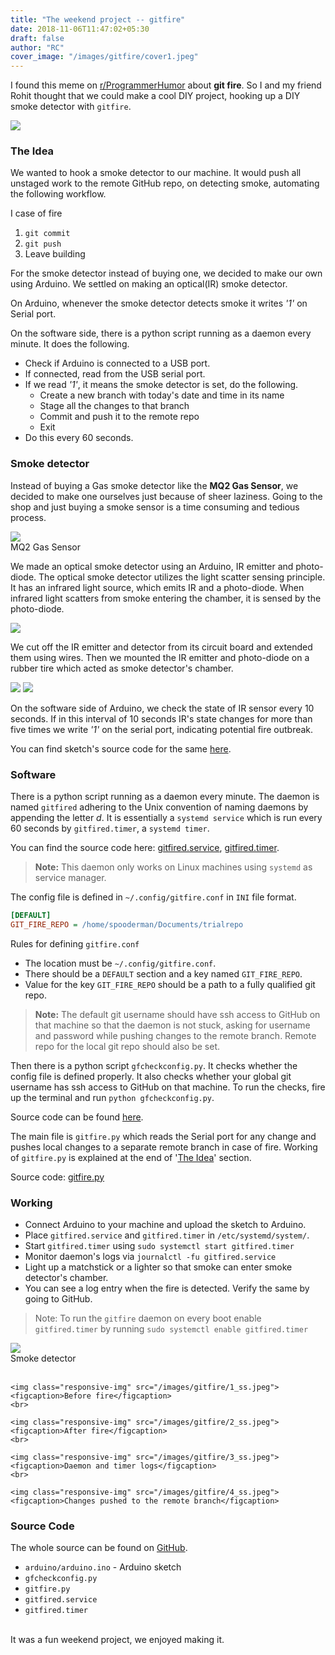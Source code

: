 ```yaml
---
title: "The weekend project -- gitfire"
date: 2018-11-06T11:47:02+05:30
draft: false
author: "RC"
cover_image: "/images/gitfire/cover1.jpeg"
---
```


I found this meme on [r/ProgrammerHumor](https://www.reddit.com/r/ProgrammerHumor/comments/8d0t9w/git_fire/) about __git fire__. So I and my friend Rohit thought that we could make a cool DIY project, hooking up a DIY smoke detector with `gitfire`.

<!--more-->

<div class="row">
    <img class="responsive-img col s6 push-s3" src="/images/gitfire/gitfire_meme.jpeg">
</div>

### The Idea
We wanted to hook a smoke detector to our machine. It would push all unstaged work to the remote GitHub repo, on detecting smoke, automating the following workflow.

I case of fire

1. `git commit`   
2. `git push`   
3. Leave building

For the smoke detector instead of buying one, we decided to make our own using Arduino. We settled on making an optical(IR) smoke detector.

On Arduino, whenever the smoke detector detects smoke it writes _'1'_ on Serial port.

On the software side, there is a python script running as a daemon every minute. It does the following.

* Check if Arduino is connected to a USB port.
* If connected, read from the USB serial port.
* If we read _'1'_, it means the smoke detector is set, do the following.
    * Create a new branch with today's date and time in its name
    * Stage all the changes to that branch
    * Commit and push it to the remote repo
    * Exit
* Do this every 60 seconds.

### Smoke detector
Instead of buying a Gas smoke detector like the __MQ2 Gas Sensor__, we decided to make one ourselves just because of sheer laziness. Going to the shop and just buying a smoke sensor is a time consuming and tedious process.

<div>
    <img class="responsive-img  center" src="/images/gitfire/mq_gas_sensor.jpeg">
    <figcaption>MQ2 Gas Sensor</figcaption>
</div>

We made an optical smoke detector using an Arduino, IR emitter and photo-diode. The optical smoke detector utilizes the light scatter sensing principle. It has an infrared light source, which emits IR and a photo-diode. When infrared light scatters from smoke entering the chamber, it is sensed by the photo-diode.

<div class="row">
    <img class="responsive-img" src="/images/gitfire/smoke_detector_diagram.jpeg">
</div>

We cut off the IR emitter and detector from its circuit board and extended them using wires. Then we mounted the IR emitter and photo-diode on a rubber tire which acted as smoke detector's chamber.

<div class="row">
    <img class="responsive-img col s6" src="/images/gitfire/initial_smoke_detector.png">
    <img class="responsive-img col s6" src="/images/gitfire/final_smoke_detector.jpeg">
</div>

On the software side of Arduino, we check the state of IR sensor every 10 seconds. If in this interval of 10 seconds IR's state changes for more than five times we write _'1'_ on the serial port, indicating potential fire outbreak.

You can find sketch's source code for the same [here](https://github.com/rohit3463/gitfire/blob/master/arduino/arduino.ino).

### Software
There is a python script running as a daemon every minute. The daemon is named `gitfired` adhering to the Unix convention of naming daemons by appending the letter _d_. It is essentially a `systemd service` which is run every 60 seconds by `gitfired.timer`, a `systemd timer`.

You can find the source code here: [gitfired.service](https://github.com/rohit3463/gitfire/blob/master/gitfired.service), [gitfired.timer](https://github.com/rohit3463/gitfire/blob/master/gitfired.timer).

> __Note:__ This daemon only works on Linux machines using `systemd` as service manager.

The config file is defined in `~/.config/gitfire.conf` in `INI` file format.
``` ini
[DEFAULT]
GIT_FIRE_REPO = /home/spooderman/Documents/trialrepo
```
Rules for defining `gitfire.conf`   

* The location must be `~/.config/gitfire.conf`.
* There should be a `DEFAULT` section and a key named `GIT_FIRE_REPO`.
* Value for the key `GIT_FIRE_REPO` should be a path to a fully qualified git repo.

> __Note:__ The default git username should have ssh access to GitHub on that machine so that the daemon is not stuck, asking for username and password while pushing changes to the remote branch. Remote repo for the local git repo should also be set.

Then there is a python script `gfcheckconfig.py`. It checks whether the config file is defined properly. It also checks whether your global git username has ssh access to GitHub on that machine. To run the checks, fire up the terminal and run
`python gfcheckconfig.py`.

Source code can be found [here](https://github.com/rohit3463/gitfire/blob/master/gfcheckconfig.py).

The main file is `gitfire.py` which reads the Serial port for any change and pushes local changes to a separate remote branch in case of fire. Working of `gitfire.py` is explained at the end of '[The Idea](#the-idea)' section.

Source code: [gitfire.py](https://github.com/rohit3463/gitfire/blob/master/gitfire.py)

### Working
* Connect Arduino to your machine and upload the sketch to Arduino.
* Place `gitfired.service` and `gitfired.timer` in `/etc/systemd/system/`.
* Start `gitfired.timer` using `sudo systemctl start gitfired.timer`
* Monitor daemon's logs via `journalctl -fu gitfired.service`
* Light up a matchstick or a lighter so that smoke can enter smoke detector's chamber.
* You can see a log entry when the fire is detected. Verify the same by going to GitHub.

> Note: To run the `gitfire` daemon on every boot enable `gitfired.timer` by running `sudo systemctl enable gitfired.timer`

<div class="row">
    <img class="responsive-img" src="/images/gitfire/cover.jpeg">
    <figcaption>Smoke detector</figcaption>
    <br>

    <img class="responsive-img" src="/images/gitfire/1_ss.jpeg">
    <figcaption>Before fire</figcaption>
    <br>

    <img class="responsive-img" src="/images/gitfire/2_ss.jpeg">
    <figcaption>After fire</figcaption>
    <br>

    <img class="responsive-img" src="/images/gitfire/3_ss.jpeg">
    <figcaption>Daemon and timer logs</figcaption>
    <br>

    <img class="responsive-img" src="/images/gitfire/4_ss.jpeg">
    <figcaption>Changes pushed to the remote branch</figcaption>
</div>

### Source Code
The whole source can be found on [GitHub](https://github.com/rohit3463/gitfire).

* `arduino/arduino.ino` - Arduino sketch    
* `gfcheckconfig.py`
* `gitfire.py`   
* `gitfired.service`   
* `gitfired.timer`

<br>
It was a fun weekend project, we enjoyed making it.
